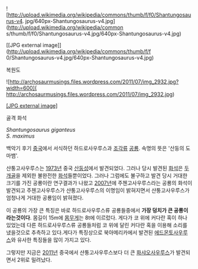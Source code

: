 ![http://upload.wikimedia.org/wikipedia/commons/thumb/f/f0/Shantungosaurus-v4.
jpg/640px-Shantungosaurus-v4.jpg](http://upload.wikimedia.org/wikipedia/common
s/thumb/f/f0/Shantungosaurus-v4.jpg/640px-Shantungosaurus-v4.jpg)

[[JPG external image]](http://upload.wikimedia.org/wikipedia/commons/thumb/f/f
0/Shantungosaurus-v4.jpg/640px-Shantungosaurus-v4.jpg)

  
복원도

![http://archosaurmusings.files.wordpress.com/2011/07/img_2932.jpg?width=600](
http://archosaurmusings.files.wordpress.com/2011/07/img_2932.jpg)

[[JPG external
image]](http://archosaurmusings.files.wordpress.com/2011/07/img_2932.jpg)

  
골격 화석

_Shantungosaurus giganteus_  
_S. maximus_

백악기 후기 [중국](%EC%A4%91%EA%B5%AD.md)에서 서식하던 하드로사우루스과
[조각류](%EC%A1%B0%EA%B0%81%EB%A5%98.md) [공룡](%EA%B3%B5%EB%A3%A1.md). 속명의
뜻은 '산둥의 도마뱀'.

샨퉁고사우루스는 [1973년](1973%EB%85%84.md) 중국
[산둥성](%EC%82%B0%EB%91%A5%EC%84%B1.md)에서 발견되었다. 그러나 당시 발견된
[화석](%ED%99%94%EC%84%9D.md)은 [두개골](%EB%91%90%EA%B0%9C%EA%B3%A8.md)을 제외한
불완전한 [화석](%ED%99%94%EC%84%9D.md)들뿐이었다. 그러나 그럼에도 불구하고 발견 당시 거대한 크기를 가진 공룡이란
연구결과가 나왔고 [2007년](2007%EB%85%84.md)에 주첸고사우루스라는 공룡의 화석이 발견되고 주첸고사우루스가
샨퉁고사우루스의 이명임이 밝혀지면서 샨퉁고사우루스가 엄청나게 거대한 공룡임이 밝혀졌다.

이 공룡의 가장 큰 특징은 바로 하드로사우루스류 공룡들중에서 **가장 덩치가 큰 공룡이라는것이다**. 몸길이 15m에
[몸무게](%EB%AA%B8%EB%AC%B4%EA%B2%8C.md)는 8t에 이르렀다. 게다가 코 위에 커다란 혹이 하나 있었는데 다른
하드로사우루스류 공룡들처럼 코 위에 달린 커다란 혹을 이용해 소리를 냈을것으로 추측하고 있다.게다가 특징상으로 북아메리카에서 발견된 [에드몬토사우루스](%EC%97%90%EB%93%9C%EB%AA%AC%ED%86%A0%EC%82%AC%EC%9A%B0%EB%A3%A8%EC%8A%A4.md)와 유사한 특징들을 많이 가지고 있다.

그렇지만 지금은 [2011년](2011%EB%85%84.md) 중국에서 샨퉁고사우루스보다 더 큰 [화샤오사우루스](%ED%99%94%EC%83%A4%EC%98%A4%EC%82%AC%EC%9A%B0%EB%A3%A8%EC%8A%A4.md)가 발견되면서 2위로 밀려났다.

